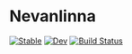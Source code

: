 # Nevanlinna

[![Stable](https://img.shields.io/badge/docs-stable-blue.svg)](https://nogaki.github.io/Nevanlinna.jl/stable)
[![Dev](https://img.shields.io/badge/docs-dev-blue.svg)](https://nogaki.github.io/Nevanlinna.jl/dev)
[![Build Status](https://github.com/nogaki/Nevanlinna.jl/actions/workflows/CI.yml/badge.svg?branch=main)](https://github.com/nogaki/Nevanlinna.jl/actions/workflows/CI.yml?query=branch%3Amain)
